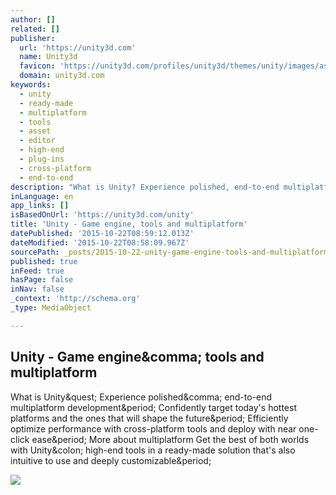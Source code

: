 ```yaml
---
author: []
related: []
publisher:
  url: 'https://unity3d.com'
  name: Unity3d
  favicon: 'https://unity3d.com/profiles/unity3d/themes/unity/images/assets/favicons/favicon.ico'
  domain: unity3d.com
keywords:
  - unity
  - ready-made
  - multiplatform
  - tools
  - asset
  - editor
  - high-end
  - plug-ins
  - cross-platform
  - end-to-end
description: "What is Unity? Experience polished, end-to-end multiplatform development. Confidently target today's hottest platforms and the ones that will shape the future. Efficiently optimize performance with cross-platform tools and deploy with near one-click ease. More about multiplatform Get the best of both worlds with Unity: high-end tools in a ready-made solution that's also intuitive to use and deeply customizable."
inLanguage: en
app_links: []
isBasedOnUrl: 'https://unity3d.com/unity'
title: 'Unity - Game engine, tools and multiplatform'
datePublished: '2015-10-22T08:59:12.013Z'
dateModified: '2015-10-22T08:58:09.967Z'
sourcePath: _posts/2015-10-22-unity-game-engine-tools-and-multiplatform.md
published: true
inFeed: true
hasPage: false
inNav: false
_context: 'http://schema.org'
_type: MediaObject

---
```

<article style=""><h1>Unity - Game engine&amp;comma; tools and multiplatform</h1><p>What is Unity&amp;quest; Experience polished&amp;comma; end-to-end multiplatform development&amp;period; Confidently target today's hottest platforms and the ones that will shape the future&amp;period; Efficiently optimize performance with cross-platform tools and deploy with near one-click ease&amp;period; More about multiplatform Get the best of both worlds with Unity&amp;colon; high-end tools in a ready-made solution that's also intuitive to use and deeply customizable&amp;period;</p><img src="https://unity3d.com/profiles/unity3d/themes/unity/images/unity/overview/learn-assets.jpg" /></article>